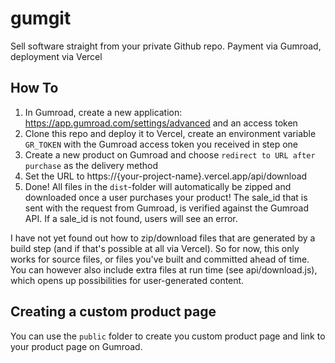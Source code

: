 # gumgit
Sell software straight from your private Github repo. Payment via Gumroad, deployment via Vercel

## How To

1. In Gumroad, create a new application: https://app.gumroad.com/settings/advanced and an access token
2. Clone this repo and deploy it to Vercel, create an environment variable `GR_TOKEN` with the Gumroad access token you received in step one
3. Create a new product on Gumroad and choose `redirect to URL after purchase` as the delivery method
4. Set the URL to https://{your-project-name}.vercel.app/api/download
5. Done! All files in the `dist`-folder will automatically be zipped and downloaded once a user purchases your product! The sale_id that is sent with the request from Gumroad, is verified against the Gumroad API. If a sale_id is not found, users will see an error.

I have not yet found out how to zip/download files that are generated by a build step (and if that's possible at all via Vercel). So for now, this only works for source files, or files you've built and committed ahead of time. You can however also include extra files at run time (see api/download.js), which opens up possibilities for user-generated content. 

## Creating a custom product page

You can use the `public` folder to create you custom product page and link to your product page on Gumroad.
